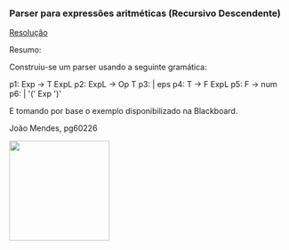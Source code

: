 ### Parser para expressões aritméticas (Recursivo Descendente)

[Resolução](https://github.com/jlfmendes32/PLC2025/blob/main/TPC5/parser.py)

Resumo:

Construiu-se um parser usando a seguinte gramática:

p1: Exp → T ExpL
p2: ExpL → Op T
p3:      | eps
p4: T → F ExpL
p5: F → num 
p6:   | '(' Exp ')'

E tomando por base o exemplo disponibilizado na Blackboard.

João Mendes, pg60226

<img src="https://github.com/user-attachments/assets/9eab7434-fb2c-43ef-bbc4-4d3f88e145fc" width="180">